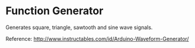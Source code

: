 Function Generator
==================
Generates square, triangle, sawtooth and sine wave signals.

Reference:
http://www.instructables.com/id/Arduino-Waveform-Generator/
